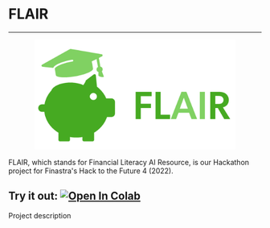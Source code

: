 # FLAIR

---
<p align="center">
  <img src="src/pighat.png" alt="FLAIR Logo" width="400" >
</p>
FLAIR, which stands for Financial Literacy AI Resource, is our Hackathon project for Finastra's Hack to the Future 4 (2022).  

Try it out: 
<a href="https://colab.research.google.com/github/hannahawalsh/FLAIR/blob/main/Long_Form_QA_FLAIR.ipynb" target="_parent"><img src="https://colab.research.google.com/assets/colab-badge.svg" alt="Open In Colab"/></a>
---

Project description
